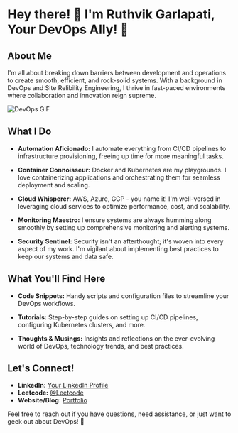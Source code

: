 # Hey there! 👋 I'm Ruthvik Garlapati, Your DevOps Ally! 🚀

## About Me
I'm all about breaking down barriers between development and operations to create smooth, efficient, and rock-solid systems. With a background in DevOps and Site Relibility Engineering, I thrive in fast-paced environments where collaboration and innovation reign supreme.

![DevOps GIF](https://media.giphy.com/media/l1J9uGaCyDZbhlLU0/giphy.gif)

## What I Do
- **Automation Aficionado:** I automate everything from CI/CD pipelines to infrastructure provisioning, freeing up time for more meaningful tasks.
  


- **Container Connoisseur:** Docker and Kubernetes are my playgrounds. I love containerizing applications and orchestrating them for seamless deployment and scaling.


- **Cloud Whisperer:** AWS, Azure, GCP - you name it! I'm well-versed in leveraging cloud services to optimize performance, cost, and scalability.



- **Monitoring Maestro:** I ensure systems are always humming along smoothly by setting up comprehensive monitoring and alerting systems.
  
 

- **Security Sentinel:** Security isn't an afterthought; it's woven into every aspect of my work. I'm vigilant about implementing best practices to keep our systems and data safe.



## What You'll Find Here
- **Code Snippets:** Handy scripts and configuration files to streamline your DevOps workflows.
  


- **Tutorials:** Step-by-step guides on setting up CI/CD pipelines, configuring Kubernetes clusters, and more.
  
 

- **Thoughts & Musings:** Insights and reflections on the ever-evolving world of DevOps, technology trends, and best practices.
  


## Let's Connect!
- **LinkedIn:** [Your LinkedIn Profile](https://www.linkedin.com/in/ruthvikg31/)
- **Leetcode:** [@Leetcode](https://leetcode.com/ruthvikg31)
- **Website/Blog:** [Portfolio](https://kubectl.live)

Feel free to reach out if you have questions, need assistance, or just want to geek out about DevOps! 🚀
